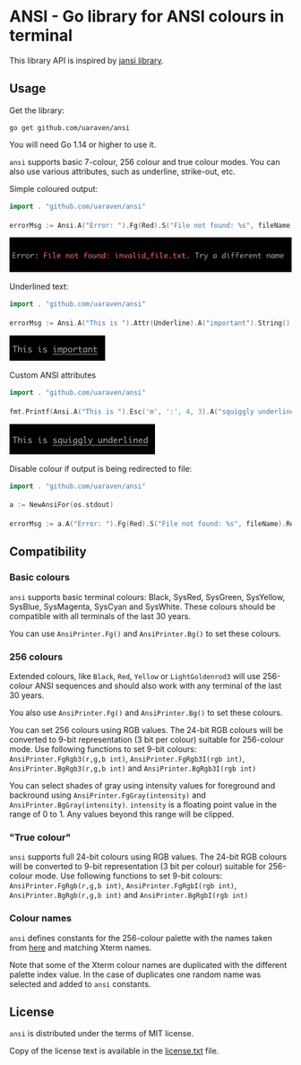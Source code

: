 # ANSI - Go library for ANSI colours in terminal

This library API is inspired by [jansi library](https://github.com/fusesource/jansi).

## Usage

Get the library:

    go get github.com/uaraven/ansi

You will need Go 1.14 or higher to use it.

`ansi` supports basic 7-colour, 256 colour and true colour modes. You can also use various attributes, such as underline, strike-out, etc.

Simple coloured output:

```go
import . "github.com/uaraven/ansi"

errorMsg := Ansi.A("Error: ").Fg(Red).S("File not found: %s", fileName).Reset().A("Try a different name").String()
```

![img.png](images/img1.png)

Underlined text:
```go
import . "github.com/uaraven/ansi"

errorMsg := Ansi.A("This is ").Attr(Underline).A("important").String()
```
![img.png](images/img2.png)

Custom ANSI attributes
```go
import . "github.com/uaraven/ansi"

fmt.Printf(Ansi.A("This is ").Esc('m', ':', 4, 3).A("squiggly underlined").CR().String())
```
![img.png](images/img3.png)

Disable colour if output is being redirected to file:

```go
import . "github.com/uaraven/ansi"

a := NewAnsiFor(os.stdout)

errorMsg := a.A("Error: ").Fg(Red).S("File not found: %s", fileName).Reset().A("Try a different name").String()
```

## Compatibility

### Basic colours

`ansi` supports basic terminal colours: Black, SysRed, SysGreen, SysYellow, SysBlue, SysMagenta, SysCyan and SysWhite.
These colours should be compatible with all terminals of the last 30 years.

You can use `AnsiPrinter.Fg()` and `AnsiPrinter.Bg()` to set these colours.

### 256 colours

Extended colours, like `Black`, `Red`, `Yellow` or `LightGoldenrod3` will use 256-colour ANSI sequences and should also 
work with any terminal of the last 30 years.

You also use `AnsiPrinter.Fg()` and `AnsiPrinter.Bg()` to set these colours.

You can set 256 colours using RGB values. 
The 24-bit RGB colours will be converted to 9-bit representation (3 bit per colour) suitable for 256-colour mode. 
Use following functions to set 9-bit colours: `AnsiPrinter.FgRgb3(r,g,b int)`, `AnsiPrinter.FgRgb3I(rgb int)`, `AnsiPrinter.BgRgb3(r,g,b int)` and `AnsiPrinter.BgRgb3I(rgb int)`

You can select shades of gray using intensity values for foreground and backround using 
`AnsiPrinter.FgGray(intensity)` and `AnsiPrinter.BgGray(intensity)`. `intensity` is a floating point value in the range
of 0 to 1. Any values beyond this range will be clipped.

### "True colour"

`ansi` supports full 24-bit colours using RGB values. The 24-bit RGB colours will be converted to 9-bit representation
(3 bit per colour) suitable for 256-colour mode.
Use following functions to set 9-bit colours: `AnsiPrinter.FgRgb(r,g,b int)`, `AnsiPrinter.FgRgbI(rgb int)`, `AnsiPrinter.BgRgb(r,g,b int)` and `AnsiPrinter.BgRgbI(rgb int)` 

### Colour names

`ansi` defines constants for the 256-colour palette with the names taken from [here](https://www.ditig.com/256-colors-cheat-sheet) and
matching Xterm names.

Note that some of the Xterm colour names are duplicated with the different palette index value. In the case of duplicates
one random name was selected and added to `ansi` constants.


## License

`ansi` is distributed under the terms of MIT license.

Copy of the license text is available in the [license.txt](license.txt) file.